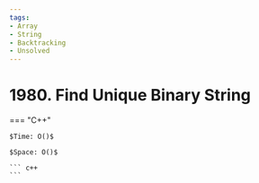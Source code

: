 ```yaml
---
tags:
- Array
- String
- Backtracking
- Unsolved
---
```



# 1980. Find Unique Binary String

=== "C++"

    $Time: O()$

    $Space: O()$

    ``` c++
    ```